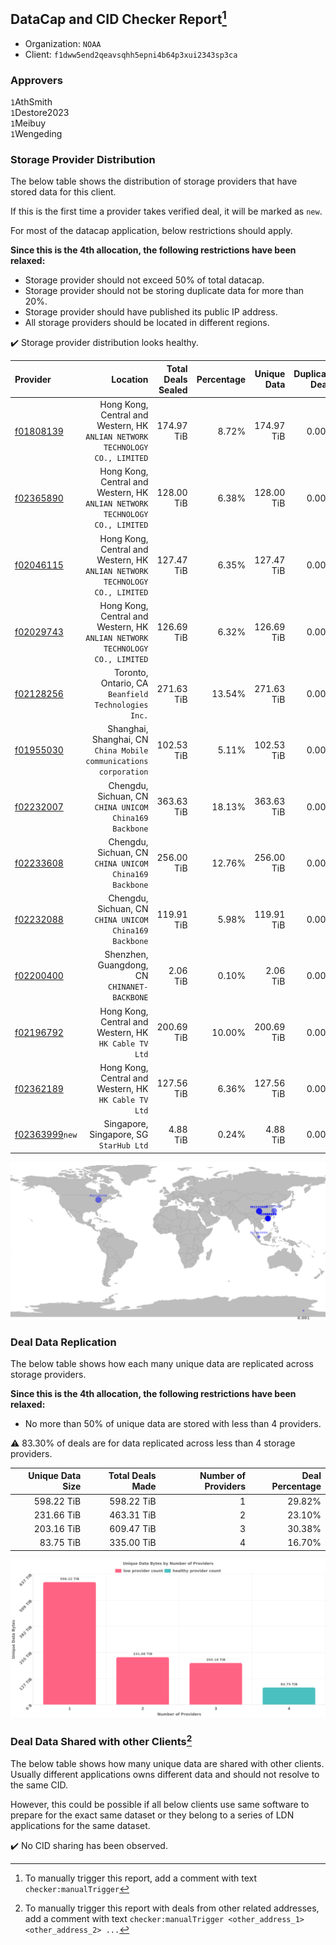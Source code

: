 ## DataCap and CID Checker Report[^1]
 - Organization: `NOAA`
 - Client: `f1dww5end2qeavsqhh5epni4b64p3xui2343sp3ca`
### Approvers
`1`AthSmith<br/>`1`Destore2023<br/>`1`Meibuy<br/>`1`Wengeding

### Storage Provider Distribution
The below table shows the distribution of storage providers that have stored data for this client.

If this is the first time a provider takes verified deal, it will be marked as `new`.

For most of the datacap application, below restrictions should apply.

**Since this is the 4th allocation, the following restrictions have been relaxed:**
 - Storage provider should not exceed 50% of total datacap.
 - Storage provider should not be storing duplicate data for more than 20%.
 - Storage provider should have published its public IP address.
 - All storage providers should be located in different regions.

✔️ Storage provider distribution looks healthy.

| Provider                                                    |                                                                        Location | Total Deals Sealed | Percentage | Unique Data | Duplicate Deals |
| :---------------------------------------------------------- | ------------------------------------------------------------------------------: | -----------------: | ---------: | ----------: | --------------: |
| [f01808139](https://filfox.info/en/address/f01808139)       | Hong Kong, Central and Western, HK<br/>`ANLIAN NETWORK TECHNOLOGY CO., LIMITED` |         174.97 TiB |      8.72% |  174.97 TiB |           0.00% |
| [f02365890](https://filfox.info/en/address/f02365890)       | Hong Kong, Central and Western, HK<br/>`ANLIAN NETWORK TECHNOLOGY CO., LIMITED` |         128.00 TiB |      6.38% |  128.00 TiB |           0.00% |
| [f02046115](https://filfox.info/en/address/f02046115)       | Hong Kong, Central and Western, HK<br/>`ANLIAN NETWORK TECHNOLOGY CO., LIMITED` |         127.47 TiB |      6.35% |  127.47 TiB |           0.00% |
| [f02029743](https://filfox.info/en/address/f02029743)       | Hong Kong, Central and Western, HK<br/>`ANLIAN NETWORK TECHNOLOGY CO., LIMITED` |         126.69 TiB |      6.32% |  126.69 TiB |           0.00% |
| [f02128256](https://filfox.info/en/address/f02128256)       |                          Toronto, Ontario, CA<br/>`Beanfield Technologies Inc.` |         271.63 TiB |     13.54% |  271.63 TiB |           0.00% |
| [f01955030](https://filfox.info/en/address/f01955030)       |            Shanghai, Shanghai, CN<br/>`China Mobile communications corporation` |         102.53 TiB |      5.11% |  102.53 TiB |           0.00% |
| [f02232007](https://filfox.info/en/address/f02232007)       |                       Chengdu, Sichuan, CN<br/>`CHINA UNICOM China169 Backbone` |         363.63 TiB |     18.13% |  363.63 TiB |           0.00% |
| [f02233608](https://filfox.info/en/address/f02233608)       |                       Chengdu, Sichuan, CN<br/>`CHINA UNICOM China169 Backbone` |         256.00 TiB |     12.76% |  256.00 TiB |           0.00% |
| [f02232088](https://filfox.info/en/address/f02232088)       |                       Chengdu, Sichuan, CN<br/>`CHINA UNICOM China169 Backbone` |         119.91 TiB |      5.98% |  119.91 TiB |           0.00% |
| [f02200400](https://filfox.info/en/address/f02200400)       |                                 Shenzhen, Guangdong, CN<br/>`CHINANET-BACKBONE` |           2.06 TiB |      0.10% |    2.06 TiB |           0.00% |
| [f02196792](https://filfox.info/en/address/f02196792)       |                        Hong Kong, Central and Western, HK<br/>`HK Cable TV Ltd` |         200.69 TiB |     10.00% |  200.69 TiB |           0.00% |
| [f02362189](https://filfox.info/en/address/f02362189)       |                        Hong Kong, Central and Western, HK<br/>`HK Cable TV Ltd` |         127.56 TiB |      6.36% |  127.56 TiB |           0.00% |
| [f02363999](https://filfox.info/en/address/f02363999)`new`  |                                      Singapore, Singapore, SG<br/>`StarHub Ltd` |           4.88 TiB |      0.24% |    4.88 TiB |           0.00% |

<img src="https://raw.githubusercontent.com/data-preservation-programs/filplus-checker-assets/main/filecoin-project/filecoin-plus-large-datasets/issues/1988/1693487125829.png"/>

### Deal Data Replication
The below table shows how each many unique data are replicated across storage providers.


**Since this is the 4th allocation, the following restrictions have been relaxed:**
- No more than 50% of unique data are stored with less than 4 providers.

⚠️ 83.30% of deals are for data replicated across less than 4 storage providers.

| Unique Data Size | Total Deals Made | Number of Providers | Deal Percentage |
| ---------------: | ---------------: | ------------------: | --------------: |
|       598.22 TiB |       598.22 TiB |                   1 |          29.82% |
|       231.66 TiB |       463.31 TiB |                   2 |          23.10% |
|       203.16 TiB |       609.47 TiB |                   3 |          30.38% |
|        83.75 TiB |       335.00 TiB |                   4 |          16.70% |

<img src="https://raw.githubusercontent.com/data-preservation-programs/filplus-checker-assets/main/filecoin-project/filecoin-plus-large-datasets/issues/1988/1693487126768.png"/>

### Deal Data Shared with other Clients[^3]
The below table shows how many unique data are shared with other clients.
Usually different applications owns different data and should not resolve to the same CID.

However, this could be possible if all below clients use same software to prepare for the exact same dataset or they belong to a series of LDN applications for the same dataset.

✔️ No CID sharing has been observed.

[^1]: To manually trigger this report, add a comment with text `checker:manualTrigger`

[^2]: Deals from those addresses are combined into this report as they are specified with `checker:manualTrigger`

[^3]: To manually trigger this report with deals from other related addresses, add a comment with text `checker:manualTrigger <other_address_1> <other_address_2> ...`
